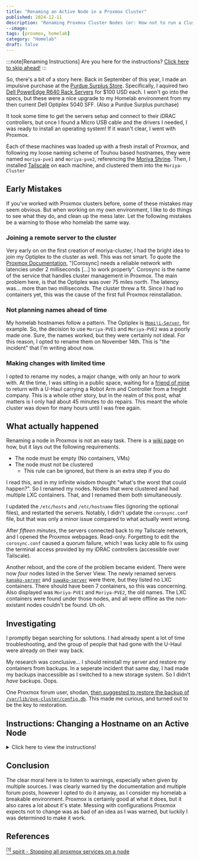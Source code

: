 ```yaml
---
title: "Renaming an Active Node in a Proxmox Cluster"
published: 2024-12-11
description: "Renaming Proxmox Cluster Nodes (or: How not to run a Cluster)"
--image:
tags: [proxmox, homelab]
category: "Homelab"
draft: false
---
```


:::note[Renaming Instructions]
Are you here for the instructions? [Click here to skip ahead!](#instructions-changing-a-hostname-on-an-active-node)
:::

So, there's a bit of a story here. Back in September of this year, I made an impulsive purchase at the [Purdue Surplus Store](https://www.purdue.edu/surplus/). Specifically, I aquired two [Dell PowerEdge R640 Rack Servers](https://www.dell.com/us-en/work/shop/povw/poweredge-r640) for $100 USD each. I won't go into the specs, but these were a nice upgrade to my Homelab environment from my then current Dell Optiplex 5040 SFF. (Also a Purdue Surplus purchase)

It took some time to get the servers setup and connect to their iDRAC controllers, but once I found a Micro USB cable and the drivers I needed, I was ready to install an operating system! If it wasn't clear, I went with Proxmox.

Each of these machines was loaded up with a fresh install of Proxmox, and following my loose naming scheme of Touhou based hostnames, they were named `moriya-pve1` and `moriya-pve2`, referencing the [Moriya Shrine](https://en.touhouwiki.net/index.php?title=Moriya_Shrine). Then, I installed [Tailscale](https://tailscale.com) on each machine, and clustered them into the `Moriya-Cluster`

## Early Mistakes
If you've worked with Proxmox clusters before, some of these mistakes may seem obvious. But when working on my own environment, I like to do things to see what they do, and clean up the mess later. Let the following mistakes be a warning to those who homelab the same way.

### Joining a remote server to the cluster
Very early on on the first creation of moriya-cluster, I had the bright idea to join my Optiplex to the cluster as well. This was not smart. To quote the [Proxmox Documentation](https://pve.proxmox.com/pve-docs-6/chapter-pvecm.html#pvecm_cluster_network_requirements), "[Corosync] needs a reliable network with latencies under 2 milliseconds [...] to work properly". Corosync is the name of the service that handles cluster management in Proxmox.
The main problem here, is that the Optiplex was over 75 miles north. The latency was... more than two milliseconds. The cluster threw a fit. Since I had no containers yet, this was the cause of the first full Proxmox reinstallation.

### Not planning names ahead of time
My homelab hostnames follow a pattern. The Optiplex is [`Momiji-Server`](https://en.touhouwiki.net/wiki/Momiji_Inubashiri), for example. So, the decision to use `Moriya-PVE1` and `Moriya-PVE2` was a poorly made one. Sure, the names worked, but they were certainly not ideal. For this reason, I opted to rename them on November 14th. This is "the incident" that I'm writing about now.

### Making changes with limited time
I opted to rename my nodes, a major change, with only an hour to work with. At the time, I was sitting in a public space, waiting for a [friend of mine](https://fizzyapple12.com/) to return with a U-Haul carrying a Robot Arm and Controller from a freight company. This is a whole other story, but in the realm of this post, what matters is I only had about 45 minutes to do repairs. This meant the whole cluster was down for many hours until I was free again.

## What actually happened
Renaming a node in Proxmox is not an easy task. There is a [wiki page](https://pve.proxmox.com/wiki/Renaming_a_PVE_node) on how, but it lays out the following requirements.
- The node must be empty (No containers, VMs)
- The node must not be clustered
  - This rule can be ignored, but there is an extra step if you do

I read this, and in my infinite wisdom thought "what's the worst that could happen?". So I renamed my nodes. 
Nodes that were clustered and had multiple LXC containers. That, and I renamed them both simultaneously.

I updated the `/etc/hosts` and `/etc/hostname` files (ignoring the optional files), and restarted the servers. Notably, I didn't update the `corosync.conf` file, but that was only a minor issue compared to what actually went wrong.

After *fifteen minutes*, the servers connected back to my Tailscale network, and I opened the Proxmox webpages. Read-only. Forgetting to edit the `corosync.conf` caused a quorum failure, which I was lucky able to fix using the terminal access provided by my iDRAC controllers (accessible over Tailscale).

Another reboot, and the core of the problem became evident. There were now *four* nodes listed in the Server View. The newly renamed servers [`kanako-server`](https://en.touhouwiki.net/wiki/Kanako_Yasaka) and [`suwako-server`](https://en.touhouwiki.net/wiki/Suwako_Moriya) were there, but they listed no LXC containers. There should have been 7 containers, so this was concerning. Also displayed was `Moriya-PVE1` and `Moriya-PVE2`, the old names. The LXC containers were found under those nodes, and all were offline as the non-existant nodes couldn't be found. Uh oh.

## Investigating
I promptly began searching for solutions. I had already spent a lot of time troubleshooting, and the group of people that had gone with the U-Haul were already on their way back.

My research was conclusive... I should reinstall my server and restore my containers from backups. In a seperate incident that same day, I had made my backups inaccessible as I switched to a new storage system. So I didn't *have* backups. Oops.

One Proxmox forum user, shodan, [then suggested to restore the backup of `/var/lib/pve-cluster/config.db`](https://forum.proxmox.com/threads/how-to-recover-var-lib-pve-cluster-config-db.27393/post-643164). This made me curious, and turned out to be the key to restoration.

## Instructions: Changing a Hostname on an Active Node

<details>
<summary>
Click here to view the instructions!
</summary>

:::caution[Disclaimer]
The following commands can cause irreversible damage and data loss!

It is advised to understand these steps yourself before running them. These commands have only been tested in a sandbox, and vary slightly from my recovery steps.

I am not liable for any issues that may arise from these commands.
:::
:::warning[Version Notice]
These steps were ran on Proxmox VE 8.2.7, and may or may not work on other versions. 
:::
:::tip[Restarting Nodes]
Do not restart any nodes until reaching the restart step! Restarting nodes early can cause a number of issues and junk folders. It is recommended to use the reboot command.
:::
:::tip[Recovering Nodes]
If you need to recover a node that you already renamed, try changing the hostname back. If that doesn't work, you will need to manually change `inode` and `parent` ids in the database for each folder and relevent file.
:::

1. Choose new hostnames for one or more nodes
2. Connect locally to the Proxmox server
    - Do not use the web interface, as the next step will temporarily stop the services it needs to run
3. Change the hostname in `/etc/pve/corosync.conf`
4. Stop all running Proxmox services <sup>[[1]](#references)</sup>
    ```bash
    killall -9 corosync
    systemctl restart pve-cluster
    systemctl restart pvedaemon
    systemctl restart pveproxy
    systemctl restart pvestatsd
    ```
5. Change the hostname in `/etc/hosts` and `/etc/hostname`
6. On the renamed node, run:
    ```bash
    sqlite3 /var/lib/pve-cluster/config.db
    ```
7. Making note of the entries, run:
    ```sql 
    SELECT * FROM tree WHERE type=4;
    ```
    - Alternatively use an online viewer such as [this one](https://inloop.github.io/sqlite-viewer/)
    - The most important fields are `inode` (First Column) and `name` (Seventh Column)
8. Identify the entry for *each* node you are renaming
9. For each node being renamed, run:
    ```sql
    UPDATE tree SET name = "NEW_NAME" WHERE inode=0;
    ```
    - Change `NEW_NAME` to the new hostname, and `0` to the inode number for the entry of the node
10. If the node is in a cluster, repeat steps 2-9 on *each node in the cluster*, even if it's not being renamed
    - This is important, as in a cluster environment corosync can sync the old database to the server, deleting the changes
11. Restart each modified node
    - Ideally, have an alternative access plan for the servers; if there is an error, the web interface may not come back up over the network
12. Edit `/etc/pve/nodes/NEW_NAME/ssh_known_hosts` and correct the hostname on all nodes
    - Replace `NEW_NAME` with the new hostname
</details>

## Conclusion
The clear moral here is to listen to warnings, especially when given by multiple sources. I was clearly warned by the documentation and multiple forum posts, however I opted to do it anyway, as I consider my homelab a breakable environment. Proxmox is certainly good at what it does, but it also cares a lot about it's state. Messing with configurations Proxmox expects not to change was as bad of an idea as I was warned, but luckily I was determined to make it work. 

## References
[<sup>[1]</sup> spirit - Stopping all proxmox services on a node](https://forum.proxmox.com/threads/stopping-all-proxmox-services-on-a-node.34318/post-168154)